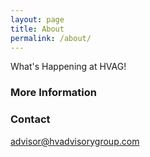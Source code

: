 ```yaml
---
layout: page
title: About
permalink: /about/
---
```


What's Happening at HVAG!

### More Information


### Contact

[advisor@hvadvisorygroup.com](mailto:advisor@hvadvisorygroup.com)